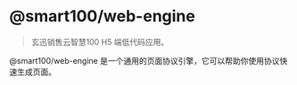 # @smart100/web-engine

> 玄迅销售云智慧100 H5 端低代码应用。

@smart100/web-engine 是一个通用的页面协议引擎，它可以帮助你使用协议快速生成页面。
